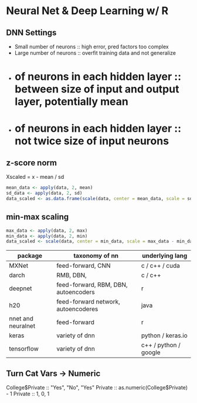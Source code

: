 # Neural Net & Deep Learning w/ R

## DNN Settings

- Small number of neurons :: high error, pred factors too complex
- Large number of neurons :: overfit training data and not generalize
- # of neurons in each hidden layer :: between size of input and output layer, potentially mean
- # of neurons in each hidden layer :: not twice size of input neurons

## z-score norm

Xscaled = x - mean / sd
```r
mean_data <- apply(data, 2, mean)
sd_data <- apply(data, 2, sd)
data_scaled <- as.data.frame(scale(data, center = mean_data, scale = sd_data))
```

## min-max scaling

```r
max_data <- apply(data, 2, max)
min_data <- apply(data, 2, min)
data_scaled <- scale(data, center = min_data, scale = max_data - min_data)
```

package | taxonomy of nn | underlying lang
-- | -- | --
MXNet | feed-forward, CNN | c / c++ / cuda
darch | RMB, DBN, | c / c++
deepnet | feed-forward, RBM, DBN, autoencoders | r
h20 | feed-forward network, autoencoderes | java
nnet and neuralnet | feed-forward | r
keras | variety of dnn | python / keras.io
tensorflow | variety of dnn | c++ / python / google

## Turn Cat Vars -> Numeric

College$Private :: "Yes", "No", "Yes"
Private :: as.numeric(College$Private) - 1
Private :: 1, 0, 1